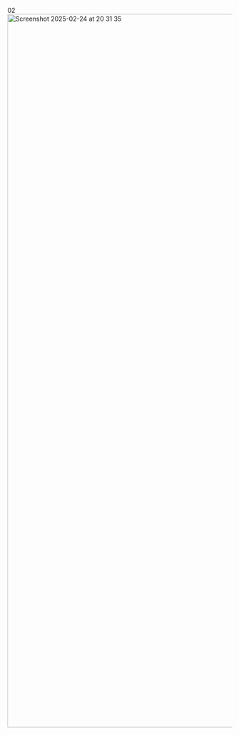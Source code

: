 02
<img width="1598" alt="Screenshot 2025-02-24 at 20 31 35" src="https://github.com/user-attachments/assets/96864ddf-7f91-432c-aaea-a054754348a3" />

